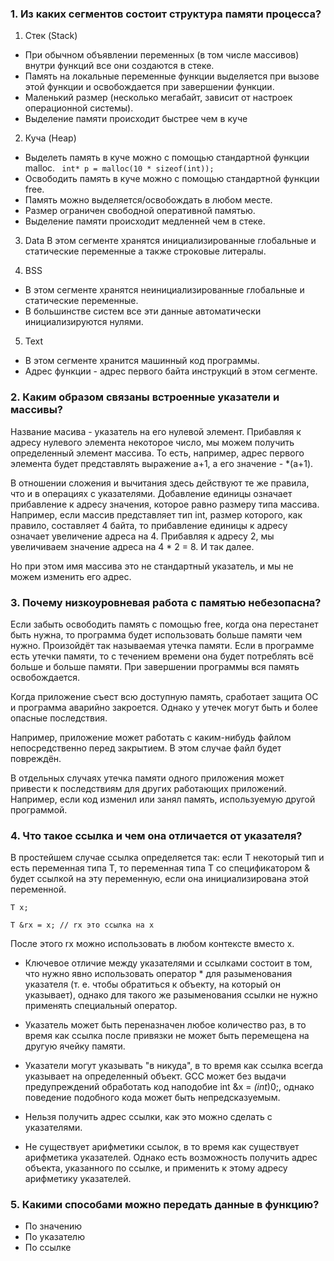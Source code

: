 ### 1. Из каких сегментов состоит структура памяти процесса?

 1. Стек (Stack)
* При обычном объявлении переменных (в том
числе массивов) внутри функций все они создаются в стеке.
* Память на локальные переменные функции
выделяется при вызове этой функции и освобождается при завершении функции.
* Маленький размер (несколько мегабайт, зависит от настроек операционной системы).
* Выделение памяти происходит быстрее чем в
куче

2. Куча (Heap)
* Выделеть память в куче можно с помощью
стандартной функции malloc.
`` int* p = malloc(10 * sizeof(int));``
* Освободить память в куче можно с помощью
стандартной функции free.
* Память можно выделяется/освобождать в
любом месте.
* Размер ограничен свободной оперативной памятью.
* Выделение памяти происходит медленней
чем в стеке.

3. Data
В этом сегменте хранятся инициализированные глобальные и статические переменные а также строковые литералы.

4. BSS
* В этом сегменте хранятся неинициализированные глобальные и статические переменные.
* В большинстве систем все эти данные автоматически инициализируются нулями.

5. Text
* В этом сегменте хранится машинный код программы.
* Адрес функции - адрес первого байта инструкций в этом сегменте.

### 2. Каким образом связаны встроенные указатели и массивы?

Название масива - указатель на его нулевой элемент. Прибавляя к адресу нулевого элемента некоторое число, мы можем получить определенный элемент массива. То есть, например, адрес первого элемента будет представлять выражение a+1, а его значение - *(a+1).

В отношении сложения и вычитания здесь действуют те же правила, что и в операциях с указателями. Добавление единицы означает прибавление к адресу значения, которое равно размеру типа массива. Например, если массив представляет тип int, размер которого, как правило, составляет 4 байта, то прибавление единицы к адресу означает увеличение адреса на 4. Прибавляя к адресу 2, мы увеличиваем значение адреса на 4 * 2 = 8. И так далее.

Но при этом имя массива это не стандартный указатель, и мы не можем изменить его адрес.

### 3. Почему низкоуровневая работа с памятью небезопасна?

Если забыть освободить память с помощью free, когда она перестанет быть нужна, то программа будет
использовать больше памяти чем нужно. Произойдёт так называемая утечка памяти. Если в программе есть
утечки памяти, то с течением времени она будет потреблять всё больше и больше памяти. При завершении
программы вся память освобождается.

Когда приложение съест всю доступную память, сработает защита ОС и программа аварийно закроется. Однако у утечек могут быть и более опасные последствия.

Например, приложение может работать с каким-нибудь файлом непосредственно перед закрытием. В этом случае файл будет повреждён.

В отдельных случаях утечка памяти одного приложения может привести к последствиям для других работающих приложений. Например, если код изменил или занял память, используемую другой программой.

### 4. Что такое ссылка и чем она отличается от указателя?

В простейшем случае ссылка определяется так: если T некоторый тип и есть переменная типа T, то переменная типа T со спецификатором & будет ссылкой на эту переменную, если она инициализирована этой переменной.
    
`` T x; ``


`` T &rx = x; // rx это ссылка на x ``

После этого rx можно использовать в любом контексте вместо x.

* Ключевое отличие между указателями и ссылками состоит в том, что нужно явно использовать оператор * для разыменования указателя (т. е. чтобы обратиться к объекту, на который он указывает), однако для такого же разыменования ссылки не нужно применять специальный оператор.

* Указатель может быть переназначен любое количество раз, в то время как ссылка после привязки не может быть перемещена на другую ячейку памяти.

* Указатели могут указывать "в никуда", в то время как ссылка всегда указывает на определенный объект. GCC может без выдачи предупреждений обработать код наподобие int &x = *(int*)0;, однако поведение подобного кода может быть непредсказуемым.

* Нельзя получить адрес ссылки, как это можно сделать с указателями.

* Не существует арифметики ссылок, в то время как существует арифметика указателей. Однако есть возможность получить адрес объекта, указанного по ссылке, и применить к этому адресу арифметику указателей.

### 5. Какими способами можно передать данные в функцию?
* По значению
* По указателю
* По ссылке